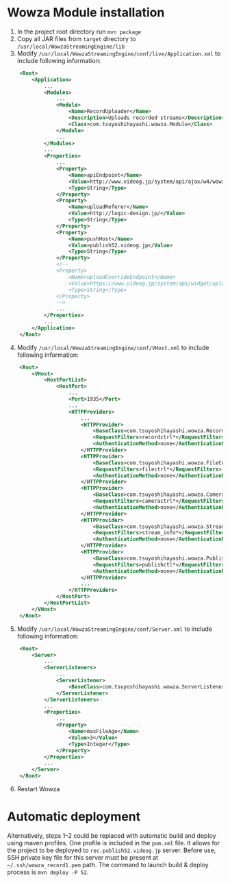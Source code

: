 # Wowza Module installation

1. In the project root directory run ```mvn package```
2. Copy all JAR files from ```target``` directory to ```/usr/local/WowzaStreamingEngine/lib```
3. Modify ```/usr/local/WowzaStreamingEngine/conf/live/Application.xml``` to include following information:

```xml
    <Root>
        <Application>
            ...
            <Modules>
                ...
                <Module>
                    <Name>RecordUploader</Name>
                    <Description>Uploads recorded streams</Description>
                    <Class>com.tsuyoshihayashi.wowza.Module</Class>
                </Module>
                ...
            </Modules>
            ...
            <Properties>
                ...
                <Property>
                    <Name>apiEndpoint</Name>
                    <Value>http://www.videog.jp/system/api/ajax/w4/wowza_api_sample.php</Value>
                    <Type>String</Type>
                </Property>
                <Property>
                    <Name>uploadReferer</Name>
                    <Value>http://logic-design.jp/</Value>
                    <Type>String</Type>
                </Property>
                <Property>
                    <Name>pushHost</Name>
                    <Value>publish52.videog.jp</Value>
                    <Type>String</Type>
                </Property>
                <!--
                <Property>
                    <Name>uploadOverrideEndpoint</Name>
                    <Value>https://www.videog.jp/system/api/widget/upload_api_test.php</Value>
                    <Type>String</Type>
                </Property>
                -->
                ...
            </Properties>
            ...        
        </Application>
    </Root>
```

4. Modify ```/usr/local/WowzaStreamingEngine/conf/VHost.xml``` to include following information:

```xml
    <Root>
        <VHost>
            <HostPortList>
                <HostPort>
                    ...
                    <Port>1935</Port>
                    ...
                    <HTTPProviders>
                        ...
                        <HTTPProvider>
                            <BaseClass>com.tsuyoshihayashi.wowza.RecorderControl</BaseClass>
                            <RequestFilters>recordctrl*</RequestFilters>
                            <AuthenticationMethod>none</AuthenticationMethod>
                        </HTTPProvider>
                        <HTTPProvider>
                            <BaseClass>com.tsuyoshihayashi.wowza.FileControl</BaseClass>
                            <RequestFilters>filectrl*</RequestFilters>
                            <AuthenticationMethod>none</AuthenticationMethod>
                        </HTTPProvider>
                        <HTTPProvider>
                            <BaseClass>com.tsuyoshihayashi.wowza.CameraControl</BaseClass>
                            <RequestFilters>cameractrl*</RequestFilters>
                            <AuthenticationMethod>none</AuthenticationMethod>
                        </HTTPProvider>
                        <HTTPProvider>
                            <BaseClass>com.tsuyoshihayashi.wowza.StreamInfoControl</BaseClass>
                            <RequestFilters>stream_info*</RequestFilters>
                            <AuthenticationMethod>none</AuthenticationMethod>
                        </HTTPProvider>
                        <HTTPProvider>
                            <BaseClass>com.tsuyoshihayashi.wowza.PublishControl</BaseClass>
                            <RequestFilters>publishctl*</RequestFilters>
                            <AuthenticationMethod>none</AuthenticationMethod>                           
                        </HTTPProvider>
                        ...
                    </HTTPProviders>
                </HostPort>
            </HostPortList>
        </VHost>
    </Root>
```

5. Modify `/usr/local/WowzaStreamingEngine/conf/Server.xml` to include following information:

```xml
    <Root>
        <Server>
            ...
            <ServerListeners>
                ...
                <ServerListener>
                    <BaseClass>com.tsuyoshihayashi.wowza.ServerListener</BaseClass>
                </ServerListener>
            </ServerListeners>
            ...
            <Properties>
                ...
                <Property>
                    <Name>maxFileAge</Name>
                    <Value>3</Value>
                    <Type>Integer</Type>
                </Property>
            </Properties>
            ...
        </Server>
    </Root>
```

6. Restart Wowza

# Automatic deployment

Alternatively, steps 1–2 could be replaced with automatic build and deploy using maven profiles. One profile is included in the ```pom.xml``` file. It allows for the project to be deployed to ```rec.publish52.videog.jp``` server. Before use, SSH private key file for this server must be present at ```~/.ssh/wowza_record1.pem``` path. The command to launch build & deploy process is ```mvn deploy -P 52```.